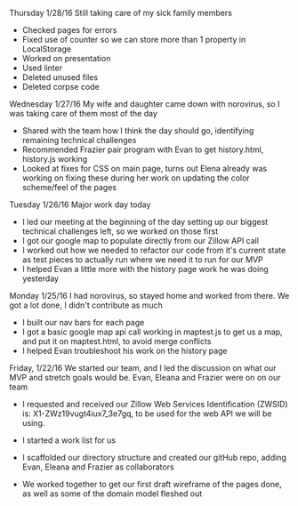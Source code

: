 Thursday 1/28/16
  Still taking care of my sick family members
  * Checked pages for errors
  * Fixed use of counter so we can store more than 1 property in LocalStorage
  * Worked on presentation
  * Used linter
  * Deleted unused files
  * Deleted corpse code

Wednesday 1/27/16
  My wife and daughter came down with norovirus, so I was taking care of them most of the day
  * Shared with the team how I think the day should go, identifying remaining technical challenges
  * Recommended Frazier pair program with Evan to get history.html, history.js working
  * Looked at fixes for CSS on main page, turns out Elena already was working on fixing these during her work on updating the color scheme/feel of the pages

Tuesday 1/26/16
  Major work day today
  * I led our meeting at the beginning of the day setting up our biggest technical challenges left, so we worked on those first
  * I got our google map to populate directly from our Zillow API call
  * I worked out how we needed to refactor our code from it's current state as test pieces to actually run where we need it to run for our MVP
  * I helped Evan a little more with the history page work he was doing yesterday

Monday 1/25/16
  I had norovirus, so stayed home and worked from there. We got a lot done, I didn't contribute as much
  * I built our nav bars for each page
  * I got a basic google map api call working in maptest.js to get us a map, and put it on maptest.html, to avoid merge conflicts
  * I helped Evan troubleshoot his work on the history page


Friday, 1/22/16
  We started our team, and I led the discussion on what our MVP and stretch goals would be. Evan, Eleana and Frazier were on on our team

  * I requested and received our Zillow Web Services Identification (ZWSID) is: X1-ZWz19vugt4iux7_3e7gq, to be used for the web API we will be using.

  * I started a work list for us

  * I scaffolded our directory structure and created our gitHub repo, adding Evan, Eleana and Frazier as collaborators

  * We worked together to get our first draft wireframe of the pages done, as well as some of the domain model fleshed out

